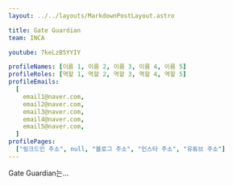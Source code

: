 ```yaml
---
layout: ../../layouts/MarkdownPostLayout.astro

title: Gate Guardian
team: INCA

youtube: 7keLzB5YYIY

profileNames: [이름 1, 이름 2, 이름 3, 이름 4, 이름 5]
profileRoles: [역할 1, 역할 2, 역할 3, 역할 4, 역할 5]
profileEmails:
  [
    email1@naver.com,
    email2@naver.com,
    email3@naver.com,
    email4@naver.com,
    email5@naver.com,
  ]
profilePages:
  ["링크드인 주소", null, "블로그 주소", "인스타 주소", "유튜브 주소"]
---
```


Gate Guardian는...
